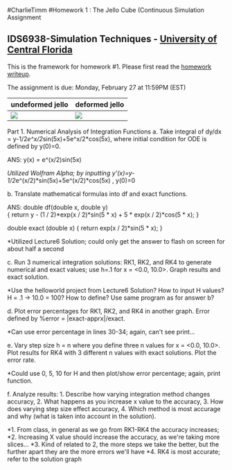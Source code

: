 #CharlieTimm
#Homework 1 : The Jello Cube (Continuous Simulation Assignment
## IDS6938-Simulation Techniques - [University of Central Florida](http://www.ist.ucf.edu/grad/)


This is the framework for homework #1. Please first read the [homework writeup](HomeWork%231.pdf).

The assignment is due: Monday, February 27 at 11:59PM (EST)

| undeformed jello  | deformed jello |
| ------------- | ------------- |
| ![](images/undeformed3.png?raw=true)  | ![](images/deformed3.png?raw=true) |



Part 1. Numerical Analysis of Integration Functions
a. Take integral of dy/dx = y-1/2*e^x/2*sin(5x)+5e^x/2*cos(5x), where initial condition for ODE is defined by y(0)=0.

ANS: y(x) = e^(x/2)sin(5x)

*Utilized Wolfram Alpha; by inputting y'(x)=y-1/2*e^(x/2)*sin(5x)+5e^(x/2)*cos(5x) , y(0)=0

b. Translate mathematical formulas into df and exact functions.

ANS:
double df(double x, double y)            
{
    return y - (1 / 2)*exp(x / 2)*sin(5 * x) + 5 * exp(x / 2)*cos(5 * x);
}

double exact (double x)
{
	return exp(x / 2)*sin(5 * x);
}

*Utilized Lecture6 Solution; could only get the answer to flash on screen for about half a second

c. Run 3 numerical integration solutions: RK1, RK2, and RK4 to generate numerical and exact values; use h=.1 for x = <0.0,
 10.0>. Graph results and exact solution.

*Use the helloworld project from Lecture6 Solution?  How to input H values? H = .1 -> 10.0 = 100?
How to define?  Use same program as for answer b?

d. Plot error percentages for RK1, RK2, and RK4 in another graph.  Error defined by %error = |exact-apprx|/exact.

*Can use error percentage in lines 30-34; again, can't see print...

e. Vary step size h = n where you define three n values for x = <0.0, 10.0>. Plot results for RK4 with 3 different n values 
with exact solutions. Plot the error rate.

*Could use 0, 5, 10 for H and then plot/show error percentage; again, print function.

f. Analyze results: 1. Describe how varying integration method changes accuracy, 2. What happens as you increase x value
to the accuracy, 3. How does varying step size effect accuracy, 4. Which method is most accurage and why (what is taken into
account in the solution). 

*1. From class, in general as we go from RK1-RK4 the accuracy increases; 
*2. Increasing X value should increase the accuracy, as we're taking more slices...
*3. Kind of related to 2, the more steps we take the better, but the further apart they are
the more errors we'll have
*4. RK4 is most accurate; refer to the solution graph
